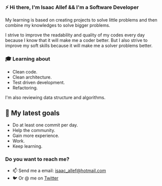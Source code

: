 
### ⚡ Hi there, I'm Isaac Allef && I'm a Software Developer
My learning is based on creating projects to solve little problems and then combine my knowledges to solve bigger problems. 

I strive to improve the readability and quality of my codes every day because I know that it will make me a coder better. But I also strive to improve my soft skills because it will make me a solver problems better.

### :mortar_board: Learning about
- Clean code.
- Clean architecture.
- Test driven development.
- Refactoring.

I'm also reviewing data structure and algorithms.

## :telescope: My latest goals
- Do at least one commit per day.
- Help the community.
- Gain more experience.
- Work.
- Keep learning.

### Do you want to reach me?
- 📫 Send me a email: isaac_allef@hotmail.com
- 🐦️ Or @ me on [Twitter](https://twitter.com/AllefIsaac)
<!--
**isaac-allef/isaac-allef** is a ✨ _special_ ✨ repository because its `README.md` (this file) appears on your GitHub profile.

Here are some ideas to get you started:

- 🔭 I’m currently working on ...
- 🌱 I’m currently learning ...
- 👯 I’m looking to collaborate on ...
- 🤔 I’m looking for help with ...
- 💬 Ask me about ...
- 📫 How to reach me: ...
- 😄 Pronouns: ...
- ⚡ Fun fact: ...
-->
